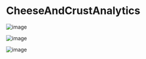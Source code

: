 # CheeseAndCrustAnalytics


![image](https://github.com/shruputta/CheeseAndCrustAnalytics/assets/21563334/60acb4d5-194c-4200-8461-d6ef11b1d756)


![image](https://github.com/shruputta/CheeseAndCrustAnalytics/assets/21563334/ee562f2b-49b3-49b0-9b99-e9b5da3d77fc)



![image](https://github.com/shruputta/CheeseAndCrustAnalytics/assets/21563334/2878ecf2-ddec-4c82-a00b-2c2ad9b62b25)






